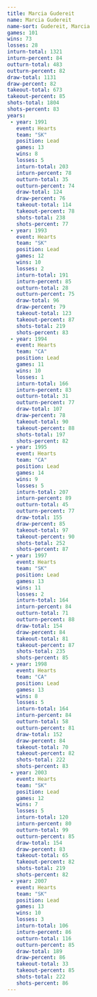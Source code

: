 ```yaml
---
title: Marcia Gudereit
name: Marcia Gudereit
name-sort: Gudereit, Marcia
games: 101
wins: 73
losses: 28
inturn-total: 1321
inturn-percent: 84
outturn-total: 483
outturn-percent: 82
draw-total: 1131
draw-percent: 82
takeout-total: 673
takeout-percent: 85
shots-total: 1804
shots-percent: 83
years:
 - year: 1991
   event: Hearts
   team: "SK"
   position: Lead
   games: 13
   wins: 8
   losses: 5
   inturn-total: 203
   inturn-percent: 78
   outturn-total: 35
   outturn-percent: 74
   draw-total: 124
   draw-percent: 76
   takeout-total: 114
   takeout-percent: 78
   shots-total: 238
   shots-percent: 77
 - year: 1993
   event: Hearts
   team: "SK"
   position: Lead
   games: 12
   wins: 10
   losses: 2
   inturn-total: 191
   inturn-percent: 85
   outturn-total: 28
   outturn-percent: 75
   draw-total: 96
   draw-percent: 79
   takeout-total: 123
   takeout-percent: 87
   shots-total: 219
   shots-percent: 83
 - year: 1994
   event: Hearts
   team: "CA"
   position: Lead
   games: 11
   wins: 10
   losses: 1
   inturn-total: 166
   inturn-percent: 83
   outturn-total: 31
   outturn-percent: 77
   draw-total: 107
   draw-percent: 78
   takeout-total: 90
   takeout-percent: 88
   shots-total: 197
   shots-percent: 82
 - year: 1995
   event: Hearts
   team: "CA"
   position: Lead
   games: 14
   wins: 9
   losses: 5
   inturn-total: 207
   inturn-percent: 89
   outturn-total: 45
   outturn-percent: 77
   draw-total: 155
   draw-percent: 85
   takeout-total: 97
   takeout-percent: 90
   shots-total: 252
   shots-percent: 87
 - year: 1997
   event: Hearts
   team: "SK"
   position: Lead
   games: 13
   wins: 11
   losses: 2
   inturn-total: 164
   inturn-percent: 84
   outturn-total: 71
   outturn-percent: 88
   draw-total: 154
   draw-percent: 84
   takeout-total: 81
   takeout-percent: 87
   shots-total: 235
   shots-percent: 85
 - year: 1998
   event: Hearts
   team: "CA"
   position: Lead
   games: 13
   wins: 8
   losses: 5
   inturn-total: 164
   inturn-percent: 84
   outturn-total: 58
   outturn-percent: 81
   draw-total: 152
   draw-percent: 84
   takeout-total: 70
   takeout-percent: 82
   shots-total: 222
   shots-percent: 83
 - year: 2003
   event: Hearts
   team: "SK"
   position: Lead
   games: 12
   wins: 7
   losses: 5
   inturn-total: 120
   inturn-percent: 80
   outturn-total: 99
   outturn-percent: 85
   draw-total: 154
   draw-percent: 83
   takeout-total: 65
   takeout-percent: 82
   shots-total: 219
   shots-percent: 82
 - year: 2007
   event: Hearts
   team: "SK"
   position: Lead
   games: 13
   wins: 10
   losses: 3
   inturn-total: 106
   inturn-percent: 86
   outturn-total: 116
   outturn-percent: 85
   draw-total: 189
   draw-percent: 86
   takeout-total: 33
   takeout-percent: 85
   shots-total: 222
   shots-percent: 86
---
```

